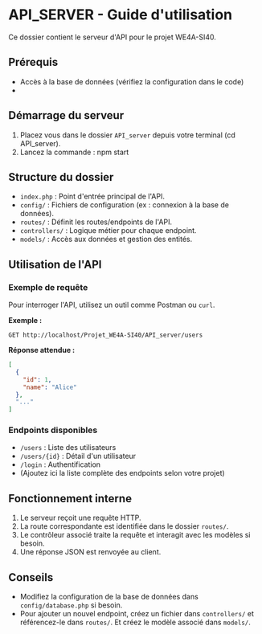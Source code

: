 
# API_SERVER - Guide d'utilisation

Ce dossier contient le serveur d'API pour le projet WE4A-SI40.

## Prérequis

- Accès à la base de données (vérifiez la configuration dans le code)
- 

## Démarrage du serveur

1. Placez vous dans le dossier `API_server` depuis votre terminal (cd API_server).
2. Lancez la commande : npm start


## Structure du dossier

- `index.php` : Point d'entrée principal de l'API.
- `config/` : Fichiers de configuration (ex : connexion à la base de données).
- `routes/` : Définit les routes/endpoints de l'API.
- `controllers/` : Logique métier pour chaque endpoint.
- `models/` : Accès aux données et gestion des entités.

## Utilisation de l'API

### Exemple de requête

Pour interroger l'API, utilisez un outil comme Postman ou `curl`.

**Exemple :**

```
GET http://localhost/Projet_WE4A-SI40/API_server/users
```

**Réponse attendue :**
```json
[
  {
    "id": 1,
    "name": "Alice"
  },
  "..."
]
```

### Endpoints disponibles

- `/users` : Liste des utilisateurs
- `/users/{id}` : Détail d'un utilisateur
- `/login` : Authentification
- (Ajoutez ici la liste complète des endpoints selon votre projet)

## Fonctionnement interne

1. Le serveur reçoit une requête HTTP.
2. La route correspondante est identifiée dans le dossier `routes/`.
3. Le contrôleur associé traite la requête et interagit avec les modèles si besoin.
4. Une réponse JSON est renvoyée au client.

## Conseils

- Modifiez la configuration de la base de données dans `config/database.php` si besoin.
- Pour ajouter un nouvel endpoint, créez un fichier dans `controllers/` et référencez-le dans `routes/`. Et créez le modèle associé dans `models/`.


